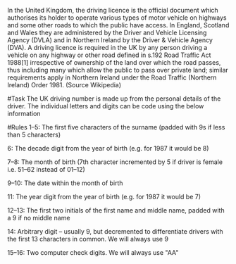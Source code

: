 In the United Kingdom, the driving licence is the official document which authorises its holder to operate various types of motor vehicle on highways and some other roads to which the public have access. In England, Scotland and Wales they are administered by the Driver and Vehicle Licensing Agency (DVLA) and in Northern Ireland by the Driver & Vehicle Agency (DVA). A driving licence is required in the UK by any person driving a vehicle on any highway or other road defined in s.192 Road Traffic Act 1988[1] irrespective of ownership of the land over which the road passes, thus including many which allow the public to pass over private land; similar requirements apply in Northern Ireland under the Road Traffic (Northern Ireland) Order 1981. (Source Wikipedia)

#Task
 The UK driving number is made up from the personal details of the driver. The individual letters and digits can be code using the below information
 
 #Rules
 1–5: The first five characters of the surname (padded with 9s if less than 5 characters)
 
 6: The decade digit from the year of birth (e.g. for 1987 it would be 8)
 
 7–8: The month of birth (7th character incremented by 5 if driver is female i.e. 51–62 instead of 01–12)
 
 9–10: The date within the month of birth
 
 11: The year digit from the year of birth (e.g. for 1987 it would be 7)
 
 12–13: The first two initials of the first name and middle name, padded with a 9 if no middle name
 
 14: Arbitrary digit – usually 9, but decremented to differentiate drivers with the first 13 characters in common. We will always use 9
 
 15–16: Two computer check digits. We will always use "AA"